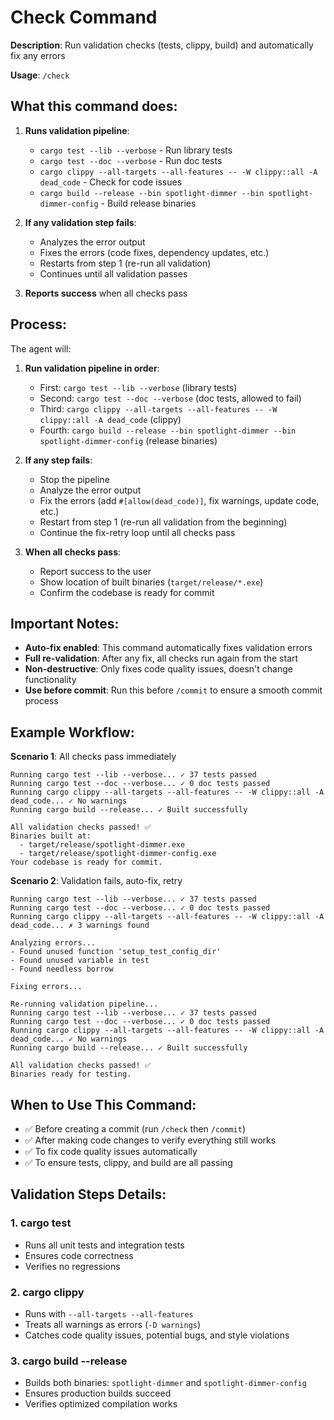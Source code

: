 # Check Command

**Description**: Run validation checks (tests, clippy, build) and automatically fix any errors

**Usage**: `/check`

## What this command does:

1. **Runs validation pipeline**:
   - `cargo test --lib --verbose` - Run library tests
   - `cargo test --doc --verbose` - Run doc tests
   - `cargo clippy --all-targets --all-features -- -W clippy::all -A dead_code` - Check for code issues
   - `cargo build --release --bin spotlight-dimmer --bin spotlight-dimmer-config` - Build release binaries

2. **If any validation step fails**:
   - Analyzes the error output
   - Fixes the errors (code fixes, dependency updates, etc.)
   - Restarts from step 1 (re-run all validation)
   - Continues until all validation passes

3. **Reports success** when all checks pass

## Process:

The agent will:
1. **Run validation pipeline in order**:
   - First: `cargo test --lib --verbose` (library tests)
   - Second: `cargo test --doc --verbose` (doc tests, allowed to fail)
   - Third: `cargo clippy --all-targets --all-features -- -W clippy::all -A dead_code` (clippy)
   - Fourth: `cargo build --release --bin spotlight-dimmer --bin spotlight-dimmer-config` (release binaries)

2. **If any step fails**:
   - Stop the pipeline
   - Analyze the error output
   - Fix the errors (add `#[allow(dead_code)]`, fix warnings, update code, etc.)
   - Restart from step 1 (re-run all validation from the beginning)
   - Continue the fix-retry loop until all checks pass

3. **When all checks pass**:
   - Report success to the user
   - Show location of built binaries (`target/release/*.exe`)
   - Confirm the codebase is ready for commit

## Important Notes:

- **Auto-fix enabled**: This command automatically fixes validation errors
- **Full re-validation**: After any fix, all checks run again from the start
- **Non-destructive**: Only fixes code quality issues, doesn't change functionality
- **Use before commit**: Run this before `/commit` to ensure a smooth commit process

## Example Workflow:

**Scenario 1**: All checks pass immediately
```
Running cargo test --lib --verbose... ✓ 37 tests passed
Running cargo test --doc --verbose... ✓ 0 doc tests passed
Running cargo clippy --all-targets --all-features -- -W clippy::all -A dead_code... ✓ No warnings
Running cargo build --release... ✓ Built successfully

All validation checks passed! ✅
Binaries built at:
  - target/release/spotlight-dimmer.exe
  - target/release/spotlight-dimmer-config.exe
Your codebase is ready for commit.
```

**Scenario 2**: Validation fails, auto-fix, retry
```
Running cargo test --lib --verbose... ✓ 37 tests passed
Running cargo test --doc --verbose... ✓ 0 doc tests passed
Running cargo clippy --all-targets --all-features -- -W clippy::all -A dead_code... ✗ 3 warnings found

Analyzing errors...
- Found unused function 'setup_test_config_dir'
- Found unused variable in test
- Found needless borrow

Fixing errors...

Re-running validation pipeline...
Running cargo test --lib --verbose... ✓ 37 tests passed
Running cargo test --doc --verbose... ✓ 0 doc tests passed
Running cargo clippy --all-targets --all-features -- -W clippy::all -A dead_code... ✓ No warnings
Running cargo build --release... ✓ Built successfully

All validation checks passed! ✅
Binaries ready for testing.
```

## When to Use This Command:

- ✅ Before creating a commit (run `/check` then `/commit`)
- ✅ After making code changes to verify everything still works
- ✅ To fix code quality issues automatically
- ✅ To ensure tests, clippy, and build are all passing

## Validation Steps Details:

### 1. cargo test
- Runs all unit tests and integration tests
- Ensures code correctness
- Verifies no regressions

### 2. cargo clippy
- Runs with `--all-targets --all-features`
- Treats all warnings as errors (`-D warnings`)
- Catches code quality issues, potential bugs, and style violations

### 3. cargo build --release
- Builds both binaries: `spotlight-dimmer` and `spotlight-dimmer-config`
- Ensures production builds succeed
- Verifies optimized compilation works

